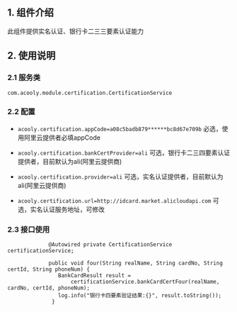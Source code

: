 ## 1. 组件介绍

此组件提供实名认证、银行卡二三三要素认证能力

## 2. 使用说明

### 2.1 服务类

`com.acooly.module.certification.CertificationService`
    

### 2.2 配置

* `acooly.certification.appCode=a08c5badb879******bc8d67e709b` 
  必选，使用阿里云提供者必填appCode
  
* `acooly.certification.bankCertProvider=ali`
  可选，银行卡二三四要素认证提供者，目前默认为ali(阿里云提供商)  

* `acooly.certification.provider=ali`
  可选，实名认证提供者，目前默认为ali(阿里云提供商)
    
* `acooly.certification.url=http://idcard.market.alicloudapi.com`
  可选，实名认证服务地址，可修改 



### 2.3 接口使用
```
             @Autowired private CertificationService certificationService;
            
             public void four(String realName, String cardNo, String certId, String phoneNum) {
                BankCardResult result =
                    certificationService.bankCardCertFour(realName, cardNo, certId, phoneNum);
                log.info("银行卡四要素验证结果:{}", result.toString());
              }

```

            
              
